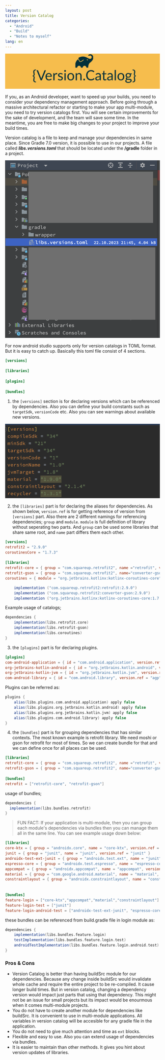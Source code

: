 ```yaml
---
layout: post
title: Version Catalog
categories:
  - "Android"
  - "Build"
  - "Notes to myself"
lang: en
---
```

![](/img/version-catalog/version-catalog.png)

If you, as an Android developer, want to speed up your builds, you need to consider your dependency management approach. Before going through a massive architectural refactor or starting to make your app multi-module, you need to try version catalogs first. You will see certain improvements for the sake of development, and the team will save some time. In the meantime, you are free to make big changes to your project to improve your build times.

<!--more-->

Version catalog is a file to keep and manage your dependencies in same place. Since Gradle 7.0 version, it is possible to use in our projects. A file called ***libs.versions.toml*** that should be located under the **/gradle** folder in a project. 

<p align="center">
  <img src="/img/version-catalog/file-location.png" />
</p>


For now android studio supports only for version catalogs in TOML format. But it is easy to catch up. Basically this toml file consist of 4 sections. 

```toml
[versions]

[libraries]

[plugins]

[bundles]
```
1. the `[versions]` section is for declaring versions which can be referenced by dependencies. Also you can define your build constants such as `targetSdk`, `versionCode` etc. Also you can see warnings about available new versions. 
<p align="center">
  <img src="/img/version-catalog/toml-1.png" />
</p>

2. the `[libraries]` part is for declaring the aliases for dependencies. As shown below, `version.ref` is for getting reference of version from `[versions]` part. Also there are 2 different namings for referencing dependencies; `group` and `module`. `module` is full definition of library without seperating two parts. And `group` can be used some libraries that share same root, and `name` part differs them each other. 

```toml
[versions]
retrofit2 = "2.9.0"
coroutinesCore = "1.7.3"

[libraries]
retrofit-core = { group = "com.squareup.retrofit2", name ="retrofit", version.ref = "retrofit2" }
retrofit-gson = { group = "com.squareup.retrofit2", name="converter-gson", version.ref = "retrofit2" }
coroutines = { module = "org.jetbrains.kotlinx:kotlinx-coroutines-core", version.ref = "coroutinesCore" }
```

```gradle
    implementation ("com.squareup.retrofit2:retrofit:2.9.0")
    implementation ("com.squareup.retrofit2:converter-gson:2.9.0")
    implementation ("org.jetbrains.kotlinx:kotlinx-coroutines-core:1.7.3")
```

Example usage of catalogs;
```gradle
dependencies {
    implementation(libs.retrofit.core)
    implementation(libs.retrofit-gson)
    implementation(libs.coroutines)
}
```

3. the `[plugins]` part is for declaring plugins.

```toml
[plugins]
com-android-application = { id = "com.android.application", version.ref = "agp" }
org-jetbrains-kotlin-android = { id = "org.jetbrains.kotlin.android", version.ref = "org-jetbrains-kotlin-android" }
org-jetbrains-kotlin-jvm = { id = "org.jetbrains.kotlin.jvm", version.ref = "org-jetbrains-kotlin-jvm" }
com-android-library = { id = "com.android.library", version.ref = "agp" }
```

Plugins can be referred as:
```gradle
plugins {
    alias(libs.plugins.com.android.application) apply false
    alias(libs.plugins.org.jetbrains.kotlin.android) apply false
    alias(libs.plugins.org.jetbrains.kotlin.jvm) apply false
    alias(libs.plugins.com.android.library) apply false
}
```

4. the `[bundles]` part is for grouping dependencies that has similar contexts. The most known example is retrofit library. We need moshi or gson for retrofit for most of times. So we can create bundle for that and we can define once for all places can be used. 
```toml
[libraries]
retrofit-core = { group = "com.squareup.retrofit2", name ="retrofit", version.ref = "retrofit2" }
retrofit-gson = { group = "com.squareup.retrofit2", name="converter-gson", version.ref = "retrofit2" }

[bundles]
retrofit = ["retrofit-core", "retrofit-gson"]
```

usage of bundles;

```gradle
dependencies {
  implementation(libs.bundles.retrofit)
}
```

>FUN FACT: If your application is multi-module, then you can group each module's dependencies via bundles then you can manage them all in the same line. You can see example usage down below: 

```toml
[libraries]
core-ktx = { group = "androidx.core", name = "core-ktx", version.ref = "core-ktx" }
junit = { group = "junit", name = "junit", version.ref = "junit" }
androidx-test-ext-junit = { group = "androidx.test.ext", name = "junit", version.ref = "androidx-test-ext-junit" }
espresso-core = { group = "androidx.test.espresso", name = "espresso-core", version.ref = "espresso-core" }
appcompat = { group = "androidx.appcompat", name = "appcompat", version.ref = "appcompat" }
material = { group = "com.google.android.material", name = "material", version.ref = "material" }
constraintlayout = { group = "androidx.constraintlayout", name = "constraintlayout", version.ref = "constraintlayout" }


[bundles]
feature-login = ["core-ktx","appcompat","material","constraintlayout"]
feature-login-test = ["junit"]
feature-login-android-test = ["androidx-test-ext-junit", "espresso-core"]
```

these bundles can be referenced from build.gradle file in login module as: 

```gradle
dependencies {
    implementation(libs.bundles.feature.login)
    testImplementation(libs.bundles.feature.login.test)
    androidTestImplementation(libs.bundles.feature.login.android.test)
}
```

### Pros & Cons

- Version Catalog is better than having buildSrc module for our dependencies. Because any change inside buildSrc would invalidate whole cache and require the entire project to be re-compiled. It cause longer build times. But in version catalog, changing a dependency version would impact just parts that using that dependency. This might not be an issue for small projects but its impact would be enourmous when it comes multi-module projects.
- You do not have to create another module for dependencies like buildSrc. It is convenient to use in multi-module applications. All variables in version catalog will be accesible for any gradle file in the application.
- You do not need to give much attention and time as `ext` blocks. 
- Flexible and easy to use. Also you can extend usage of dependencies via bundles.
- It is easier to maintain than other methods. It gives you hint about version updates of libraries. 




